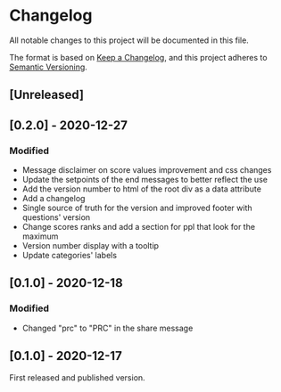 # Changelog
All notable changes to this project will be documented in this file.

The format is based on [Keep a Changelog](https://keepachangelog.com/en/1.0.0/),
and this project adheres to [Semantic Versioning](https://semver.org/spec/v2.0.0.html).

## [Unreleased]

## [0.2.0] - 2020-12-27
### Modified
- Message disclaimer on score values improvement and css changes
- Update the setpoints of the end messages to better reflect the use
- Add the version number to html of the root div as a data attribute
- Add a changelog
- Single source of truth for the version and improved footer with questions' version
- Change scores ranks and add a section for ppl that look for the maximum
- Version number display with a tooltip
- Update categories' labels


## [0.1.0] - 2020-12-18
### Modified
- Changed "prc" to "PRC" in the share message


## [0.1.0] - 2020-12-17
First released and published version.
